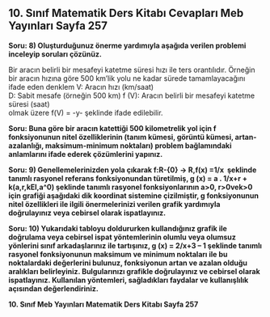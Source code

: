 ## 10. Sınıf Matematik Ders Kitabı Cevapları Meb Yayınları Sayfa 257

**Soru: 8) Oluşturduğunuz önerme yardımıyla aşağıda verilen problemi inceleyip soruları çözünüz.**

Bir aracın belirli bir mesafeyi katetme süresi hızı ile ters orantılıdır. Örneğin bir aracın hızına göre 500 km’lik yolu ne kadar sürede tamamlayacağını ifade eden denklem V: Aracın hızı (km/saat)  
 D: Sabit mesafe (örneğin 500 km) f (V): Aracın belirli bir mesafeyi katetme süresi (saat)  
 olmak üzere f(V) = -y- şeklinde ifade edilebilir.

**Soru: Buna göre bir aracın katettiği 500 kilometrelik yol için f fonksiyonunun nitel özelliklerinin (tanım kümesi, görüntü kümesi, artan-azalanlığı, maksimum-minimum noktaları) problem bağlamındaki anlamlarını ifade ederek çözümlerini yapınız.**

**Soru: 9) Genellemelerinizden yola çıkarak f:R-{0} → R,f(x) =1/x  şeklinde tanımlı rasyonel referans fonksiyonundan türetilmiş, g (x) = a . 1/x+r + k(a,r,kEl,a^0) şeklinde tanımlı rasyonel fonksiyonlarının a>0, r>0vek>0 için grafiği aşağıdaki dik koordinat sistemine çizilmiştir, g fonksiyonunun nitel özellikleri ile ilgili önermelerinizi verilen grafik yardımıyla doğrulayınız veya cebirsel olarak ispatlayınız.**

**Soru: 10) Yukarıdaki tabloyu doldururken kullandığınız grafik ile doğrulama veya cebirsel ispat yöntemlerinin olumlu veya olumsuz yönlerini sınıf arkadaşlarınız ile tartışınız, g (x) = 2/x+3 – 1 şeklinde tanımlı rasyonel fonksiyonunun maksimum ve minimum noktaları ile bu noktalardaki değerlerini bulunuz, fonksiyonun artan ve azalan olduğu aralıkları belirleyiniz. Bulgularınızı grafikle doğrulayınız ve cebirsel olarak ispatlayınız. Kullanılan yöntemleri, sağladıkları faydalar ve kullanışlılık açısından değerlendiriniz.**

**10. Sınıf Meb Yayınları Matematik Ders Kitabı Sayfa 257**